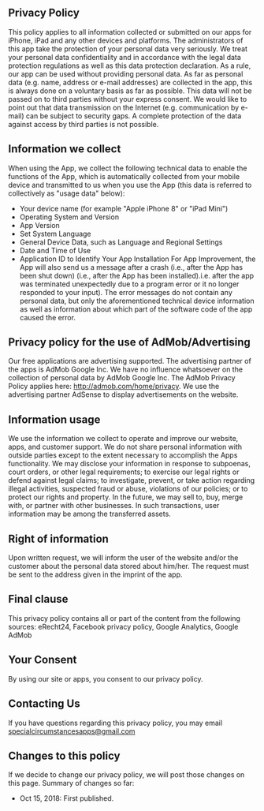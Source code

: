 ## Privacy Policy
This policy applies to all information collected or submitted on our apps for iPhone, iPad and any other devices and platforms.
The administrators of this app take the protection of your personal data very seriously. We treat your personal data confidentiality and in accordance with the legal data protection regulations as well as this data protection declaration. As a rule, our app can be used without providing personal data. As far as personal data (e.g. name, address or e-mail addresses) are collected in the app, this is always done on a voluntary basis as far as possible. This data will not be passed on to third parties without your express consent. We would like to point out that data transmission on the Internet (e.g. communication by e-mail) can be subject to security gaps. A complete protection of the data against access by third parties is not possible.
## Information we collect
When using the App, we collect the following technical data to enable the functions of the App, which is automatically collected from your mobile device and transmitted to us when you use the App (this data is referred to collectively as "usage data" below):
- Your device name (for example "Apple iPhone 8" or "iPad Mini")
- Operating System and Version
- App Version
- Set System Language
- General Device Data, such as Language and Regional Settings
- Date and Time of Use
- Application ID to Identify Your App Installation
For App Improvement, the App will also send us a message after a crash (i.e., after the App has been shut down) (i.e., after the App has been installed).i.e. after the app was terminated unexpectedly due to a program error or it no longer responded to your input). The error messages do not contain any personal data, but only the aforementioned technical device information as well as information about which part of the software code of the app caused the error.
## Privacy policy for the use of AdMob/Advertising
Our free applications are advertising supported. The advertising partner of the apps is AdMob Google Inc. We have no influence whatsoever on the collection of personal data by AdMob Google Inc. The AdMob Privacy Policy applies here: http://admob.com/home/privacy. We use the advertising partner AdSense to display advertisements on the website.
## Information usage
We use the information we collect to operate and improve our website, apps, and customer support.
We do not share personal information with outside parties except to the extent necessary to accomplish the Apps functionality.
We may disclose your information in response to subpoenas, court orders, or other legal requirements; to exercise our legal rights or defend against legal claims; to investigate, prevent, or take action regarding illegal activities, suspected fraud or abuse, violations of our policies; or to protect our rights and property.
In the future, we may sell to, buy, merge with, or partner with other businesses. In such transactions, user information may be among the transferred assets.
## Right of information
Upon written request, we will inform the user of the website and/or the customer about the personal data stored about him/her. The request must be sent to the address given in the imprint of the app.
## Final clause
This privacy policy contains all or part of the content from the following sources: eRecht24, Facebook privacy policy, Google Analytics, Google AdMob
## Your Consent
By using our site or apps, you consent to our privacy policy.
## Contacting Us
If you have questions regarding this privacy policy, you may email specialcircumstancesapps@gmail.com
## Changes to this policy
If we decide to change our privacy policy, we will post those changes on this page. Summary of changes so far:

- Oct 15, 2018: First published.
